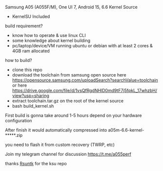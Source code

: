 Samsung A05 (A055F/M), One UI 7, Android 15, 6.6 Kernel Source
- KernelSU Included

build requirement?
- know how to operate & use linux CLI
- some knowledge about kernel building
- pc/laptop/device/VM running ubuntu or debian with at least 2 cores & 4GB ram allocated 

how to build?
- clone this repo
- download the toolchain from samsung open source here https://opensource.samsung.com/uploadSearch?searchValue=toolchain or here https://drive.google.com/file/d/1vsQfRgdNHlD0md9tF7j5fpkL_17whzbH/view?usp=sharing
- extract toolchain.tar.gz on the root of the kernel source
- bash build_kernel.sh

First build is gonna take around 1-5 hours depend on your hardware configuration

After finish it would automatically compressed into a05m-6.6-kernel-*****.zip

you need to flash it from custom recovery (TWRP, etc)

Join my telegram channel for discussion https://t.me/a055perf

thanks [Rsuntk](https://github.com/rsuntkOrgs/KernelSU) for the ksu repo